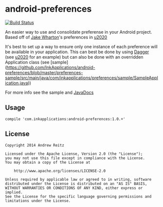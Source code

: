 # android-preferences

[![Build Status](https://travis-ci.org/InkApplications/android-preferences.svg?branch=master)](https://travis-ci.org/InkApplications/android-preferences)

An easier way to use and consolidate preferense in your Android project. Based off of
[Jake Wharton](https://github.com/JakeWharton)'s preferences in
[u2020](https://github.com/JakeWharton/u2020)

It's best to set up a way to ensure only one instance of each preference will be available in your
application. This can best be done by using [Dagger](https://github.com/square/dagger) (see
[u2020](https://github.com/JakeWharton/u2020/blob/master/src/debug/java/com/jakewharton/u2020/data/DebugDataModule.java)
for an example) but can also be done with an overridden Application class (see [sample]
(https://github.com/InkApplications/android-preferences/blob/master/preferences-sample/src/main/java/com/inkapplications/preferences/sample/SampleApplication.java))

For more info see the sample and [JavaDocs](http://inkapplications.github.io/android-preferences/)


## Usage

`compile 'com.inkapplications:android-preferences:1.0.+'`


## License

    Copyright 2014 Andrew Reitz

    Licensed under the Apache License, Version 2.0 (the "License");
    you may not use this file except in compliance with the License.
    You may obtain a copy of the License at

        http://www.apache.org/licenses/LICENSE-2.0

    Unless required by applicable law or agreed to in writing, software
    distributed under the License is distributed on an "AS IS" BASIS,
    WITHOUT WARRANTIES OR CONDITIONS OF ANY KIND, either express or implied.
    See the License for the specific language governing permissions and
    limitations under the License.
